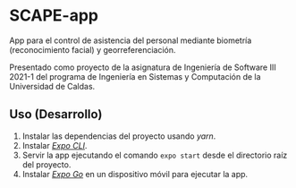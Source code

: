 # SCAPE-app

App para el control de asistencia del personal mediante biometría (reconocimiento facial) y georreferenciación.

Presentado como proyecto de la asignatura de Ingeniería de Software III 2021-1 del programa de Ingeniería en Sistemas y Computación de la Universidad de Caldas.

## Uso (Desarrollo)

1. Instalar las dependencias del proyecto usando *yarn*.
2. Instalar [*Expo CLI*](https://docs.expo.io/get-started/installation/).
3. Servir la app ejecutando el comando `expo start` desde el directorio raíz del proyecto.
4. Instalar [*Expo Go*](https://expo.io/client) en un dispositivo móvil para ejecutar la app.
